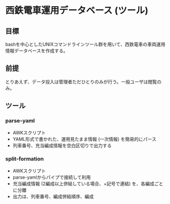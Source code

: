 # 西鉄電車運用データベース (ツール)

## 目標
bashを中心としたUNIXコマンドラインツール群を用いて、西鉄電車の車両運用情報データベースを作成する。

## 前提
とりあえず、データ投入は管理者ただひとりのみが行う。一般ユーザは閲覧のみ。

## ツール

### parse-yaml
- AWKスクリプト
- YAML形式で書かれた、運用見たまま情報 (一次情報) を簡易的にパース
- 列車番号、充当編成情報を空白区切りで出力する

### split-formation
- AWKスクリプト
- parse-yamlからパイプで接続して利用
- 充当編成情報 (2編成以上併結している場合、+記号で連結) を、各編成ごとに分離
- 出力は、列車番号、編成併結順序、編成

